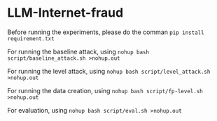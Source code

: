 # LLM-Internet-fraud
Before running the experiments, please do the comman
`pip install requirement.txt`

For running the baseline attack, using 
`nohup bash script/baseline_attack.sh >nohup.out`

For running the level attack, using 
`nohup bash script/level_attack.sh >nohup.out`

For running the data creation, using 
`nohup bash script/fp-level.sh >nohup.out`

For evaluation, using
`nohup bash script/eval.sh >nohup.out`
